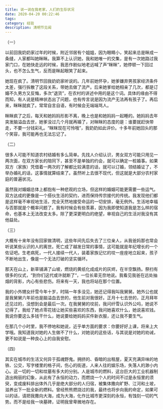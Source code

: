 ```yaml
---
title: 说一说在我老家，人们的生存状况
date: 2020-04-20 00:22:46
tags: 
category: 经验
description: 清明节见闻
---
```


（一）

以前回我奶奶家过年的时候，附近邻居有个姐姐，因为眼睛小，笑起来总是眯成一条缝，人家都叫她眯眯。我算不上认识她，我和她唯一的交集，是有一次她路过我家门口，在她快走远的时候，我恶作剧似地老远喊了声“眯眯”，她停顿一下回过头，也不怎么生气，反而是眯起眼笑了起来。

她现在疯了。清明节回我奶奶家听说的。几年前她怀孕，她爹嫌弃男孩家经济条件太差，强行拆散了这段关系，带她去做了流产。后来她爹给她相亲了几次，都是订婚不久男方又反悔，多次“退货”，在农村的讲述中用的是这个词。具体的缘由不得而知，有人说是精神状态出了问题，也有传言说是因为流产无法再有孩子了。再后来，眯眯就疯了。常常自言自语，有时候会无端端骂人。

眯眯疯了之后，每天和她妈妈形影不离，晚上也是和她妈妈一起睡的。她妈妈去年突发脑溢血去世，她爹没过几个月就再婚了，对眯眯的态度的是：谁要就赶快带走，不要一分钱彩礼。“眯眯现在可怜哦”，我奶奶如此评价。十多年前她回头的那个笑容，我可能再也无法忘记了。

（二）

很多人可能不知道农村结婚有多么简单。先找人介绍认识，男女双方可能只用见一两次面，在双方家长的陪同下，甚至不是单独的约会，就可以确定一桩婚事。如果双方（家族）凭借着一两次的了解都比较满意的话，就可以订婚，领结婚证了，不举办婚礼的话，这事情就算结束了。虽然听上去很不现代，但这就是大部分农村家庭的普遍状况。

虽然我对婚姻总体上都抱有一种悲观的立场，但这样的婚姻可能更需要一些运气。双方达成的更像是一个搭伙生活的契约，进而保持传宗接代的传统。我发现他们都是这样毫不审视地生活，完全天然地接受命运的一切安排，毫无例外。生活地幸福与否那就是个概率问题了。我有时候会有些羡慕，因为我即使知道我是怎么样的宿命，也基本上无法改变太多。除了更深更明白的绝望，审视自己的生活对我没有其他益处。

（三）

大概有十来年没有回家做清明，这些年间先后失去了三位亲人，从我爸妈那也常会听说某些认识的人的离世。死亡成了越发日常的事情，这可能就是年纪增长的一个佐证吧。生老病死，一代人接续一代人，装着家族记忆的坟一座座地立起来，孩子不断地出生，像是一个无法打破的坚实循环。

那天在山上，新草铺满了山坡，燃烧的黄纸化成成片的灰烬，在半空飘扬。祭扫有很多的仪式，“到你们这代或许就断了“，一位长辈无奈地说。我看见我爸在远处抽烟的背影，内心有些悲伤。将来有一天，我也将站在那个位置。

我的小外甥女纤雪今年十岁，时隔一年多没见，她还记得我叫我舅舅。她外公也就是我舅舅六年前也是脑溢血去世的，他生前对我很好。正月十七去世的，正月拜年还见过的，没想到会是最后一次。在我舅舅的坟前，我问纤雪认识外公吗，她说不记得了。我给了她点零花钱让她买些喜欢的东西，我问她喜欢什么，她说喜欢钱。我说你要这么多钱干什么，她说要给她妈妈买件新衣服，还让我不要生气。

在那几个小时里，我不停地和她说，近乎单方面的要求：你要好好上课，将来上大学哦。我知道我对她的人生做不了什么，对她说的这些话，与其说是对她的劝诫，更不如说是一种良心上的自我安慰。

（四）

其实在城市的生活又何异于孤魂野鬼。拥挤的、昏暗的出租屋，夏天充满异味的地铁、公交，写字楼里的格子间，伤心的街道，人来人往的娱乐场，失落人的渺小内心。这一切的一切和坟墓有多大的分别。人是城市的燃料，这台巨大的工业机器制造出绚丽的幻象，从此有了永恒的动力，而燃烧一个人的时间不过是永恒里的须臾，变成废料排出体外几乎是绝大部分的人归宿，被集体撒向旷野、江河和土坡，滋养出下一批全新的燃料。曾经熊熊燃烧过的我，最终也将步向我的命定，如果可以的话，请把我撒向大海，成为大海，化作比城市更深刻的永恒，有蚀刻一切的气势。而不是给我一块墓碑，证明我曾卑微地存在。

